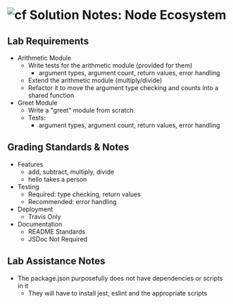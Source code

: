 ![cf](http://i.imgur.com/7v5ASc8.png) Solution Notes: Node Ecosystem
====================================================================

## Lab Requirements
  * Arithmetic Module
    * Write tests for the arithmetic module (provided for them)
      * argument types, argument count, return values, error handling
    * Extend the arithmetic module (multiply/divide)
    * Refactor it to move the argument type checking and counts into a shared function
  * Greet Module
    * Write a "greet" module from scratch.
    * Tests: 
      * argument types, argument count, return values, error handling
      

## Grading Standards & Notes
  * Features
    * add, subtract, multiply, divide
    * hello takes a person
  * Testing
    * Required: type checking, return values
    * Recommended: error handling
  * Deployment
    * Travis Only
  * Documentation
    * README Standards 
    * JSDoc Not Required
    
## Lab Assistance Notes
* The package.json purposefully does not have dependencies or scripts in it
  * They will have to install jest, eslint and the appropriate scripts
